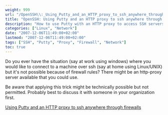 ```yaml
---
weight: 999
url: "/OpenSSH\\:_Using_Putty_and_an_HTTP_proxy_to_ssh_anywhere_through_firewalls/"
title: "OpenSSH: Using Putty and an HTTP proxy to ssh anywhere through firewalls"
description: "How to use Putty with an HTTP proxy to access SSH servers through restrictive firewalls"
categories: ["Linux", "Network"]
date: "2007-12-06T11:49:00+02:00"
lastmod: "2007-12-06T11:49:00+02:00"
tags: ["SSH", "Putty", "Proxy", "Firewall", "Network"]
toc: true
---
```


Do you ever have the situation (say at work using windows) where you would like to connect to a machine over ssh (say at home using Linux/UNIX) but it's not possible because of firewall rules? There might be an http-proxy server available that you could use.

Be aware that applying this trick might be technically possible but not permitted. Probably best to discuss it with someone in your organization first.

[Using Putty and an HTTP proxy to ssh anywhere through firewalls](/pdf/using_putty_and_an_http_proxy_to_ssh_anywhere_through_firewalls.pdf)
